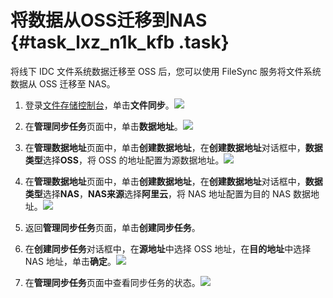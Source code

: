 # 将数据从OSS迁移到NAS {#task_lxz_n1k_kfb .task}

将线下 IDC 文件系统数据迁移至 OSS 后，您可以使用 FileSync 服务将文件系统数据从 OSS 迁移至 NAS。

1.   登录[文件存储控制台](https://nas.console.aliyun.com/)，单击**文件同步**。![](http://static-aliyun-doc.oss-cn-hangzhou.aliyuncs.com/assets/img/22754/153916271413483_zh-CN.png)

 
2.   在**管理同步任务**页面中，单击**数据地址**。![](http://static-aliyun-doc.oss-cn-hangzhou.aliyuncs.com/assets/img/22754/153916271513484_zh-CN.png)

 
3.   在**管理数据地址**页面中，单击**创建数据地址**，在**创建数据地址**对话框中，**数据类型**选择**OSS**，将 OSS 的地址配置为源数据地址。![](http://static-aliyun-doc.oss-cn-hangzhou.aliyuncs.com/assets/img/22771/153916271513494_zh-CN.png)

 
4.   在**管理数据地址**页面中，单击**创建数据地址**，在**创建数据地址**对话框中，**数据类型**选择**NAS**，**NAS来源**选择**阿里云**，将 NAS 地址配置为目的 NAS 数据地址。![](http://static-aliyun-doc.oss-cn-hangzhou.aliyuncs.com/assets/img/22754/153916271513486_zh-CN.png)

 
5.  返回**管理同步任务**页面，单击**创建同步任务**。 
6.   在**创建同步任务**对话框中，在**源地址**中选择 OSS 地址，在**目的地址**中选择 NAS 地址，单击**确定**。![](http://static-aliyun-doc.oss-cn-hangzhou.aliyuncs.com/assets/img/22771/153916271513495_zh-CN.png)

 
7.   在**管理同步任务**页面中查看同步任务的状态。![](http://static-aliyun-doc.oss-cn-hangzhou.aliyuncs.com/assets/img/22771/153916271513496_zh-CN.png)

 

